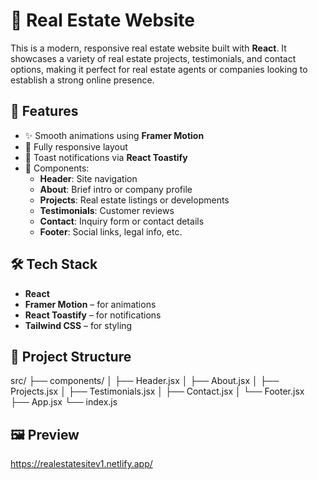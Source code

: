 # 🏡 Real Estate Website

This is a modern, responsive real estate website built with **React**. It showcases a variety of real estate projects, testimonials, and contact options, making it perfect for real estate agents or companies looking to establish a strong online presence.

## 🚀 Features

- ✨ Smooth animations using **Framer Motion**
- 📱 Fully responsive layout
- 💬 Toast notifications via **React Toastify**
- 🧭 Components:
  - **Header**: Site navigation
  - **About**: Brief intro or company profile
  - **Projects**: Real estate listings or developments
  - **Testimonials**: Customer reviews
  - **Contact**: Inquiry form or contact details
  - **Footer**: Social links, legal info, etc.

## 🛠️ Tech Stack

- **React**
- **Framer Motion** – for animations
- **React Toastify** – for notifications
- **Tailwind CSS** – for styling

## 📁 Project Structure

src/
├── components/
│ ├── Header.jsx
│ ├── About.jsx
│ ├── Projects.jsx
│ ├── Testimonials.jsx
│ ├── Contact.jsx
│ └── Footer.jsx
├── App.jsx
└── index.js

## 🖼️ Preview

https://realestatesitev1.netlify.app/
